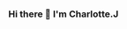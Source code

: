 ### Hi there 👋 I'm Charlotte.J

<!--
**charlotte-je/charlotte-je** is a ✨ _special_ ✨ repository because its `README.md` (this file) appears on your GitHub profile.

Here are some ideas to get you started:

- 🔭 I’m charlotte
- 🤔 I’m looking for help with ... junior programmer
- 📫 How to reach me: ... IG:@charlotteje_fr SNAP:@seungadaily
- 😄 Pronouns: french pronunciation charlotte 
<a href="#" target="_blank"><img src="http://www.w3.org/2000/svg"/></a>
<a href="https://www.buymeacoffee.com/gbraad" target="_blank"><img src="https://www.buymeacoffee.com/assets/img/custom_images/orange_img.png" alt="Buy Me A Coffee" style="height: 41px !important;width: 174px !important;box-shadow: 0px 3px 2px 0px rgba(190, 190, 190, 0.5) !important;-webkit-box-shadow: 0px 3px 2px 0px rgba(190, 190, 190, 0.5) !important;" ></a>

